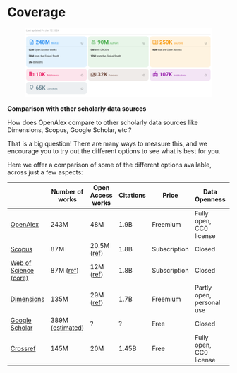 # Coverage

<figure><img src=".gitbook/assets/Screenshot by Dropbox Capture.png" alt=""><figcaption></figcaption></figure>

**Comparison with other scholarly data sources**

How does OpenAlex compare to other scholarly data sources like Dimensions, Scopus, Google Scholar, etc.?

That is a big question! There are many ways to measure this, and we encourage you to try out the different options to see what is best for you.

Here we offer a comparison of some of the different options available, across just a few aspects:

|                                                                                           | Number of works                                                          | Open Access works                                                                           | Citations | Price        | Data Openness             | Org structure |
| ----------------------------------------------------------------------------------------- | ------------------------------------------------------------------------ | ------------------------------------------------------------------------------------------- | --------- | ------------ | ------------------------- | ------------- |
| [OpenAlex](https://openalex.org/)                                                         | 243M                                                                     | 48M                                                                                         | 1.9B      | Freemium     | Fully open, CC0 license   | Non-profit    |
| [Scopus](https://www.elsevier.com/solutions/scopus)                                       | 87M                                                                      | 20.5M ([ref](https://blog.scopus.com/posts/scopus-now-includes-90-million-content-records)) | 1.8B      | Subscription | Closed                    | For Profit    |
| [Web of Science (core)](https://clarivate.com/webofsciencegroup/solutions/web-of-science) | 87M ([ref](https://clarivate.libguides.com/librarianresources/coverage)) | 12M ([ref](https://clarivate.com/webofsciencegroup/solutions/open-access/))                 | 1.8B      | Subscription | Closed                    | For Profit    |
| [Dimensions](https://www.dimensions.ai/)                                                  | 135M                                                                     | 29M ([ref](https://www.dimensions.ai/resources/evaluate-your-universitys-oa-status/))       | 1.7B      | Freemium     | Partly open, personal use | For Profit    |
| [Google Scholar](https://scholar.google.com/)                                             | 389M ([estimated](https://doi.org/10.1007/s11192-018-2958-5))            | ?                                                                                           | ?         | Free         | Closed                    | For Profit    |
| [Crossref](https://www.crossref.org/)                                                     | 145M                                                                     | 20M                                                                                         | 1.45B     | Free         | Fully open, CC0 license   | Non-profit    |

